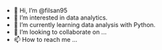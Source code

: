 - 👋 Hi, I’m @filsan95
- 👀 I’m interested in data analytics.
- 🌱 I’m currently learning data analysis with Python.
- 💞️ I’m looking to collaborate on ...
- 📫 How to reach me ...

<!---
filsan95/filsan95 is a ✨ special ✨ repository because its `README.md` (this file) appears on your GitHub profile.
You can click the Preview link to take a look at your changes.
--->
